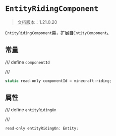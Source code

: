 # `EntityRidingComponent`

> 文档版本：1.21.0.20

`EntityRidingComponent`类，扩展自`EntityComponent`。

## 常量

/// define
`componentId`


///

```js
static read-only componentId = minecraft:riding;
```


## 属性

/// define
`entityRidingOn`


///

```js
read-only entityRidingOn: Entity;
```

